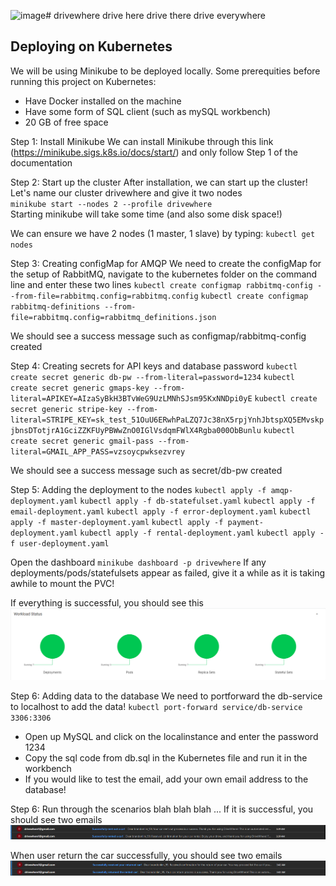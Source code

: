 ![image](https://github.com/tannowenn/drivewhere/assets/142380212/c484b1b2-bccb-45f8-ad79-cf4f3111d105)# drivewhere
drive here drive there drive everywhere


## Deploying on Kubernetes 
We will be using Minikube to be deployed locally. 
Some prerequities before running this project on Kubernetes:
- Have Docker installed on the machine
- Have some form of SQL client (such as mySQL workbench)
- 20 GB of free space


Step 1: Install Minikube
We can install Minikube through this link (https://minikube.sigs.k8s.io/docs/start/) and only follow Step 1 of the documentation

Step 2: Start up the cluster
After installation, we can start up the cluster! Let's name our cluster drivewhere and give it two nodes <br>
`minikube start --nodes 2 --profile drivewhere` <br>
Starting minikube will take some time (and also some disk space!)

We can ensure we have 2 nodes (1 master, 1 slave) by typing:
`kubectl get nodes`

Step 3: Creating configMap for AMQP
We need to create the configMap for the setup of RabbitMQ, navigate to the kubernetes folder on the command line and enter these two lines 
`kubectl create configmap rabbitmq-config --from-file=rabbitmq.config=rabbitmq.config`
`kubectl create configmap rabbitmq-definitions --from-file=rabbitmq.config=rabbitmq_definitions.json`

We should see a success message such as configmap/rabbitmq-config created

Step 4: Creating secrets for API keys and database password
`kubectl create secret generic db-pw --from-literal=password=1234`
`kubectl create secret generic gmaps-key --from-literal=APIKEY=AIzaSyBkH3BTvWeG9UzLMNhSJsm95KxNNDpi0yE`
`kubectl create secret generic stripe-key --from-literal=STRIPE_KEY=sk_test_51OuU6ERwhPaLZQ7Jc38nX5rpjYnhJbtspXQ5EMvskpjbnsDTotjrA1GciZZKFUyPBWwZnO0IGlVsdqmFWlX4Rgba000ObBunlu`
`kubectl create secret generic gmail-pass --from-literal=GMAIL_APP_PASS=vzsoycpwksezvrey`

We should see a success message such as secret/db-pw created

Step 5: Adding the deployment to the nodes
`kubectl apply -f amqp-deployment.yaml`
`kubectl apply -f db-statefulset.yaml`
`kubectl apply -f email-deployment.yaml` 
`kubectl apply -f error-deployment.yaml` 
`kubectl apply -f master-deployment.yaml` 
`kubectl apply -f payment-deployment.yaml` 
`kubectl apply -f rental-deployment.yaml` 
`kubectl apply -f user-deployment.yaml` 

Open the dashboard
`minikube dashboard -p drivewhere`
If any deployments/pods/statefulsets appear as failed, give it a while as it is taking awhile to mount the PVC!

If everything is successful, you should see this
![Kubernetes Dashboard](image.png)

Step 6: Adding data to the database
We need to portforward the db-service to localhost to add the data!
`kubectl port-forward service/db-service 3306:3306`

- Open up MySQL and click on the localinstance and enter the password 1234
- Copy the sql code from db.sql in the Kubernetes file and run it in the workbench
- If you would like to test the email, add your own email address to the database!

Step 6: Run through the scenarios
blah blah blah
...
If it is successful, you should see two emails
![email sent by drivewhere1@gmail.com](image-1.png)

When user return the car successfully, you should see two emails
![email sent by drivewhere1@gmail.com](image-2.png)
